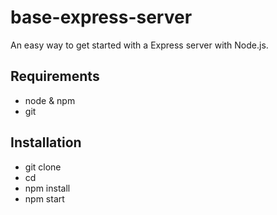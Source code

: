 # base-express-server
An easy way to get started with a Express server with Node.js.
## Requirements
* node & npm
* git

## Installation
* git clone 
* cd 
* npm install
* npm start

